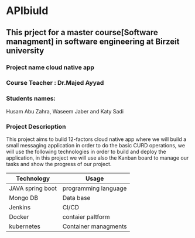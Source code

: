 # APIbiuld
## This prject for a master course[Software managment] in software engineering at Birzeit university 

### Project name cloud native app 

### Course Teacher : Dr.Majed Ayyad 

### Students names: 
Husam Abu Zahra, Waseem Jaber and Katy Sadi

### Project Descrioption
This project aims to bulid 12-factors cloud native app where we will build a small messaging application in order to do the basic CURD operations, we will use the following technologies in order to build and deploy the application, in this project we will use also the Kanban board to manage our tasks and show the progress of our project.

| Technology      | Usage               |
| --------------- | --------------------|
|JAVA spring boot | programming language|
|Mongo DB         | Data base           |
|Jenkins          | CI/CD               |
|Docker           | contaier paltform   |
|kubernetes       | Container managments|



